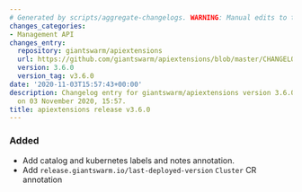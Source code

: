 ```yaml
---
# Generated by scripts/aggregate-changelogs. WARNING: Manual edits to this files will be overwritten.
changes_categories:
- Management API
changes_entry:
  repository: giantswarm/apiextensions
  url: https://github.com/giantswarm/apiextensions/blob/master/CHANGELOG.md#360---2020-11-03
  version: 3.6.0
  version_tag: v3.6.0
date: '2020-11-03T15:57:43+00:00'
description: Changelog entry for giantswarm/apiextensions version 3.6.0, published
  on 03 November 2020, 15:57.
title: apiextensions release v3.6.0
---
```


### Added
- Add catalog and kubernetes labels and notes annotation.
- Add `release.giantswarm.io/last-deployed-version` `Cluster` CR annotation
